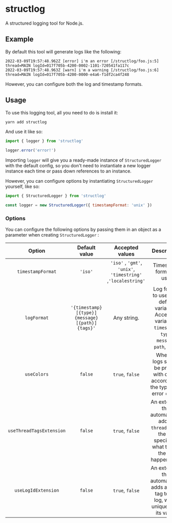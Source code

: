 # structlog

A structured logging tool for Node.js.

## Example

By default this tool will generate logs like the following:

```
2022-03-09T19:57:48.962Z [error] i'm an error [/structlog/foo.js:5] thread=MAIN logId=017f705b-4200-0002-1101-720541fa117c 
2022-03-09T19:57:48.963Z [warn] i'm a warning [/structlog/foo.js:6] thread=MAIN logId=017f705b-4200-0000-e4a6-f1df2ca4f248
```

However, you can configure both the log and timestamp formats.
## Usage

To use this logging tool, all you need to do is install it:

```sh
yarn add structlog
```

And use it like so:

```js
import { logger } from 'structlog'

logger.error('error!')
```

Importing `logger` will give you a ready-made instance of `StructuredLogger` with the default config, so you don't need to instantiate a new logger instance each time or pass down references to an instance.

However, you can configure options by instantiating `StructuredLogger` yourself, like so:

```js
import { StructuredLogger } from 'structlog'

const logger = new StructuredLogger({ timestampFormat: 'unix' })
```

### Options 

You can configure the following options by passing them in an object as a parameter when creating `StructuredLogger` :

| Option | Default value | Accepted values | Description |
| :--: | :--: | :--: | :--: | 
| `timestampFormat` | `'iso'` | `'iso'` , `'gmt'`, `'unix'`, `'timestring'` ,`'localestring'` | Timestamp format to use. |
| `logFormat` | `'{timestamp} [{type}] {message} [{path}] {tags}'` | Any string. | Log format to use `{}` to define variables. Accepted variables: `timestamp`, `type`, `message`, `path`, `tags`. |
| `useColors` | `false` | `true`, `false` | Whether logs should be printed with colors according to the type (e.g. error = red). |
| `useThreadTagsExtension` | `false` | `true`, `false` | An extension that automatically adds a `thread` tag to the log specifying what thread the log happened in. |
| `useLogIdExtension` | `false` | `true`, `false` | An extension that automatically adds a `logId` tag to the log, with a unique ID as its value. |
